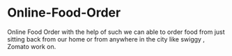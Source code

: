 # Online-Food-Order
Online Food Order with the help of such we can able to order food from just sitting back from our home or from anywhere in the city like swiggy , Zomato work on.
